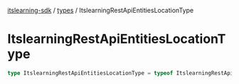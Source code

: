 [itslearning-sdk](../../modules.md) / [types](../index.md) / ItslearningRestApiEntitiesLocationType

# ItslearningRestApiEntitiesLocationType

```ts
type ItslearningRestApiEntitiesLocationType = typeof ItslearningRestApiEntitiesLocationType[keyof typeof ItslearningRestApiEntitiesLocationType];
```

